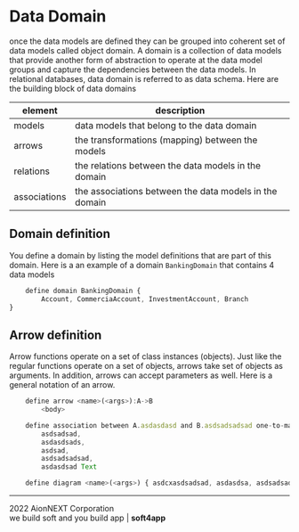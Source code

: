 
# Data Domain

once the data models are defined they can be grouped into coherent set of data models called object domain. A domain is a collection of data models that provide another form of abstraction to operate at the data model groups and capture the dependencies between the data models. In relational databases, data domain is referred to as data schema.
Here are the building block of data domains

| element                           | description   |
|--------------------------------|------------------------------------------------------------------------|
| models                        |  data models that belong to the data domain                    |
| arrows                    | the transformations (mapping) between the models                                          | 
| relations                     | the relations between the data models in the domain                                        | 
| associations                     | the associations between the data models in the domain                                        | 


## Domain definition

You define a domain by listing the model definitions that are part of this domain. Here is a an example of a domain `BankingDomain` that contains 4 data models

```js
    define domain BankingDomain {
        Account, CommerciaAccount, InvestmentAccount, Branch
}
```

## Arrow definition

Arrow functions operate on a set of class instances (objects). Just like the regular functions operate on a set of objects, arrows take set of objects as arguments. In addition, arrows can accept parameters as well. Here is a general notation of an arrow. 

```js
    define arrow <name>(<args>):A->B     
        <body>
```


```js
    define association between A.asdasdasd and B.asdsadsadsad one-to-many
        asdsadsad, 
        asdasdsads, 
        asdsad, 
        asdsadsadsad, 
        asdasdsad Text
```

```js
    define diagram <name>(<args>) { asdcxasdsadsad, asdasdsa, asdsadsad, asdasdasdsa }
```

____________________
2022 AionNEXT Corporation<br>
we build soft and you build app | <b>soft4app</b>
